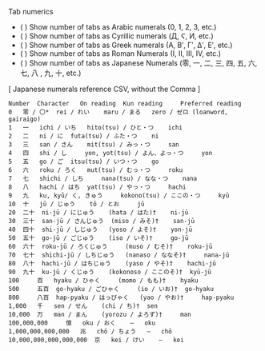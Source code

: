 Tab numerics

- ( ) Show number of tabs as Arabic numerals (0, 1, 2, 3, etc.)
- ( ) Show number of tabs as Cyrillic numerals (Д, Ϛ, И, etc.)
- ( ) Show number of tabs as Greek numerals (A, Βʹ, Γʹ, Δʹ, Εʹ, etc.)
- ( ) Show number of tabs as Roman Numerals (I, II, III, IV, etc.)
- ( ) Show number of tabs as Japanese Numerals (零, 一, 二, 三, 四, 五, 六, 七, 八 , 九, 十, etc.)

[ Japanese numerals reference CSV, without the Comma ]

```
Number 	Character 	On reading 	Kun reading 	Preferred reading
0 	零 / 〇* 	rei / れい 	maru / まる 	zero / ゼロ (loanword, gairaigo)
1 	一 	ichi / いち 	hito(tsu) / ひと・つ 	ichi
2 	二 	ni / に 	futa(tsu) / ふた・つ 	ni
3 	三 	san / さん 	mit(tsu) / みっ・つ 	san
4 	四 	shi / し 	yon, yot(tsu) / よん、よっ・つ 	yon
5 	五 	go / ご 	itsu(tsu) / いつ・つ 	go
6 	六 	roku / ろく 	mut(tsu) / むっ・つ 	roku
7 	七 	shichi / しち 	nana(tsu) / なな・つ 	nana
8 	八 	hachi / はち 	yat(tsu) / やっ・つ 	hachi
9 	九 	ku, kyū/ く, きゅう 	kokono(tsu) / ここの・つ 	kyū
10 	十 	jū / じゅう 	tō / とお 	jū
20 	二十 	ni-jū / にじゅう 	(hata / はた)† 	ni-jū
30 	三十 	san-jū / さんじゅう 	(miso / みそ)† 	san-jū
40 	四十 	shi-jū / しじゅう 	(yoso / よそ)† 	yon-jū
50 	五十 	go-jū / ごじゅう 	(iso / いそ)† 	go-jū
60 	六十 	roku-jū / ろくじゅう 	(muso / むそ)† 	roku-jū
70 	七十 	shichi-jū / しちじゅう 	(nanaso / ななそ)† 	nana-jū
80 	八十 	hachi-jū / はちじゅう 	(yaso / やそ)† 	hachi-jū
90 	九十 	ku-jū / くじゅう 	(kokonoso / ここのそ)† 	kyū-jū
100 	百 	hyaku / ひゃく 	(momo / もも)† 	hyaku
500 	五百 	go-hyaku / ごひゃく 	(io / いお)† 	go-hyaku
800 	八百 	hap-pyaku / はっぴゃく 	(yao / やお)† 	hap-pyaku
1,000 	千 	sen / せん 	(chi / ち)† 	sen
10,000 	万 	man / まん 	(yorozu / よろず)† 	man
100,000,000 	億 	oku / おく 	— 	oku
1,000,000,000,000 	兆 	chō / ちょう 	— 	chō
10,000,000,000,000,000 	京 	kei / けい 	— 	kei 
```

